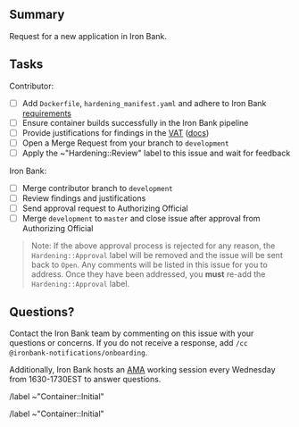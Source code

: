 ## Summary

Request for a new application in Iron Bank.

## Tasks

Contributor:
- [ ] Add `Dockerfile`, `hardening_manifest.yaml` and adhere to Iron Bank [requirements](https://repo1.dso.mil/dsop/dccscr/-/tree/master/Hardening)
- [ ] Ensure container builds successfully in the Iron Bank pipeline
- [ ] Provide justifications for findings in the [VAT](https://vat.dso.mil) ([docs](https://repo1.dso.mil/dsop/dccscr/-/blob/master/pre-approval/vat.md))
- [ ] Open a Merge Request from your branch to `development`
- [ ] Apply the ~"Hardening::Review" label to this issue and wait for feedback

Iron Bank:
- [ ] Merge contributor branch to `development`
- [ ] Review findings and justifications
- [ ] Send approval request to Authorizing Official
- [ ] Merge `development` to `master` and close issue after approval from Authorizing Official

> Note: If the above approval process is rejected for any reason, the `Hardening::Approval` label will be removed and the issue will be sent back to `Open`. Any comments will be listed in this issue for you to address. Once they have been addressed, you **must** re-add the `Hardening::Approval` label.

## Questions?

Contact the Iron Bank team by commenting on this issue with your questions or concerns. If you do not receive a response, add `/cc @ironbank-notifications/onboarding`.

Additionally, Iron Bank hosts an [AMA](https://www.zoomgov.com/meeting/register/vJIsf-ytpz8qHSN_JW8Hl9Qf0AZZXSCSmfo) working session every Wednesday from 1630-1730EST to answer questions.


/label ~"Container::Initial"




/label ~"Container::Initial"
